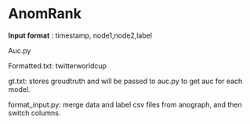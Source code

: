 # AnomRank

**Input format** : timestamp, node1,node2,label

Auc.py

Formatted.txt: twitterworldcup

gt.txt: stores groudtruth and will be passed to auc.py to get auc for each model.

format_input.py: merge data and label csv files from anograph, and then switch columns.
